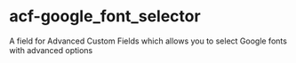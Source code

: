 acf-google_font_selector
========================

A field for Advanced Custom Fields which allows you to select Google fonts with advanced options 
